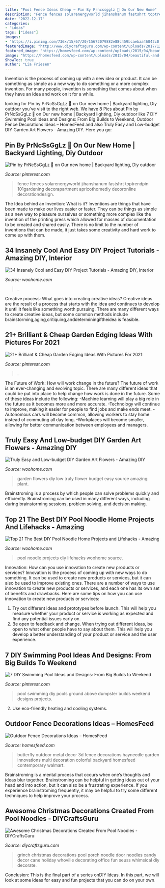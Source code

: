 ```yaml
---
title: "Pool Fence Ideas Cheap ~ Pin By Prncssgglz 🦄 On Our New Home"
description: "Fence fences solarenergyworld jihanshanum fastshrt toptrendpin 101gardening decorapartment apricothomediy decoronline decorationdesign"
date: "2022-12-17"
categories:
- "ideas"
tags: ["ideas"]
images:
- "https://i.pinimg.com/736x/15/67/20/15672079882e88c459bcaebaa46042c0.jpg"
featuredImage: "http://www.diycraftsguru.com/wp-content/uploads/2017/12/pool-noodle-projects-for-christmas-7.jpg"
featured_image: "https://homesfeed.com/wp-content/uploads/2015/04/beautiful-and-colorful-butterfly-decoration-for-outdoor-fence.jpg"
image: "https://homesfeed.com/wp-content/uploads/2015/04/beautiful-and-colorful-butterfly-decoration-for-outdoor-fence.jpg"
ShowToc: true
author: "Lia Friesen"
---
```



Invention is the process of coming up with a new idea or product. It can be something as simple as a new way to do something or a more complex invention. For many people, invention is something that comes about when they have an idea and work on it for a while.

	

		
looking for Pin by PrNcSsGgLz 🦄 on Our new home | Backyard lighting, Diy outdoor you've visit to the right web. We have 8 Pics about Pin by PrNcSsGgLz 🦄 on Our new home | Backyard lighting, Diy outdoor like 7 DIY Swimming Pool Ideas and Designs: From Big Builds to Weekend, Outdoor Fence Decorations Ideas – HomesFeed and also Truly Easy and Low-budget DIY Garden Art Flowers - Amazing DIY. Here you go:
		
    
## Pin By PrNcSsGgLz 🦄 On Our New Home | Backyard Lighting, Diy Outdoor

<img loading=lazy src="https://i.pinimg.com/736x/3a/1f/84/3a1f84236bcc1c2d343fdee8e0bb376c.jpg" onerror="this.onerror=null;this.src='https://tse3.mm.bing.net/th?id=OIP.e6wWLC_5it8achk8dX9gTQHaJ3&amp;pid=15.1';" alt="Pin by PrNcSsGgLz 🦄 on Our new home | Backyard lighting, Diy outdoor">

_Source: pinterest.com_

>fence fences solarenergyworld jihanshanum fastshrt toptrendpin 101gardening decorapartment apricothomediy decoronline decorationdesign. 

	

The Idea behind an Invention: What is it?
Inventions are things that have been made to make our lives easier or faster. They can be things as simple as a new way to pleasure ourselves or something more complex like the invention of the printing press which allowed for masses of documentation to be created and shared easily. There is no limit to the number of inventions that can be made, it just takes some creativity and hard work to come up with them.

    
## 34 Insanely Cool And Easy DIY Project Tutorials - Amazing DIY, Interior

<img loading=lazy src="https://www.woohome.com/wp-content/uploads/2013/12/Easy-And-Cheap-DIY-Projects-8.jpg" onerror="this.onerror=null;this.src='https://tse4.mm.bing.net/th?id=OIP.NvIcOnZFs5tVAwzgQvvEuwHaJ4&amp;pid=15.1';" alt="34 Insanely Cool and Easy DIY Project Tutorials - Amazing DIY, Interior">

_Source: woohome.com_

>. 

	

Creative process: What goes into creating creative ideas?
Creative ideas are the result of a process that starts with the idea and continues to develop it until it feels like something worth pursuing. There are many different ways to create creative ideas, but some common methods include brainstorming,aging,critiquing,anddeterminingiftheidea is feasible.

    
## 21+ Brilliant &amp; Cheap Garden Edging Ideas With Pictures For 2021

<img loading=lazy src="https://i.pinimg.com/736x/15/67/20/15672079882e88c459bcaebaa46042c0.jpg" onerror="this.onerror=null;this.src='https://tse1.mm.bing.net/th?id=OIP.DfXo6rhfjR5WjCKqzmyiRwHaLG&amp;pid=15.1';" alt="21+ Brilliant &amp; Cheap Garden Edging Ideas With Pictures For 2021">

_Source: pinterest.com_

>. 

	

The Future of Work: How will work change in the future?
The future of work is an ever-changing and evolving topic. There are many different ideas that could be put into place to help change how work is done in the future. Some of these ideas include the following: 
-Machine learning will play a big role in the future as it becomes more and more accurate. 
-Technology will continue to improve, making it easier for people to find jobs and make ends meet. 
-Autonomous cars will become common, allowing workers to stay home instead of commuting all day long. 
-Workplaces will become smaller, allowing for better communication between employees and managers.

    
## Truly Easy And Low-budget DIY Garden Art Flowers - Amazing DIY

<img loading=lazy src="http://www.woohome.com/wp-content/uploads/2016/02/art-flower-garden-18.jpg" onerror="this.onerror=null;this.src='https://tse4.mm.bing.net/th?id=OIP.X6Ic02aSCz8dVUEFv3o7aAHaLH&amp;pid=15.1';" alt="Truly Easy and Low-budget DIY Garden Art Flowers - Amazing DIY">

_Source: woohome.com_

>garden flowers diy low truly flower budget easy source amazing plant. 

	

Brainstroming is a process by which people can solve problems quickly and efficiently. Brainstroming can be used in many different ways, including during brainstorming sessions, problem solving, and decision making.

    
## Top 21 The Best DIY Pool Noodle Home Projects And Lifehacks - Amazing

<img loading=lazy src="https://www.woohome.com/wp-content/uploads/2015/06/pool-noodle-projects-woohome-21.jpg" onerror="this.onerror=null;this.src='https://tse4.mm.bing.net/th?id=OIP.sJUL1TbjKhpNdhxEMZt_YgHaNh&amp;pid=15.1';" alt="Top 21 The Best DIY Pool Noodle Home Projects and Lifehacks - Amazing">

_Source: woohome.com_

>pool noodle projects diy lifehacks woohome source. 

	

Innovation: How can you use innovation to create new products or services?
Innovation is the process of coming up with new ways to do something. It can be used to create new products or services, but it can also be used to improve existing ones. There are a number of ways to use innovation to create new products or services, and each one has its own set of benefits and drawbacks. Here are some tips on how you can use innovation to create new products or services: 
1. Try out different ideas and prototypes before launch. This will help you measure whether your product or service is working as expected and find any potential issues early on. 
2. Be open to feedback and change. When trying out different ideas, be open to what other people have to say about them. This will help you develop a better understanding of your product or service and the user experience. 

    
## 7 DIY Swimming Pool Ideas And Designs: From Big Builds To Weekend

<img loading=lazy src="https://i.pinimg.com/736x/e5/b5/fd/e5b5fdfb6711b30be8e20915f4c4a7c5--diy-swimming-pool-above-ground-swimming-pools.jpg" onerror="this.onerror=null;this.src='https://tse3.mm.bing.net/th?id=OIP.ur52lq1wvlqvyWCNqh_r4gHaKH&amp;pid=15.1';" alt="7 DIY Swimming Pool Ideas and Designs: From Big Builds to Weekend">

_Source: pinterest.com_

>pool swimming diy pools ground above dumpster builds weekend designs projects. 

	

2. Use eco-friendly heating and cooling systems.

    
## Outdoor Fence Decorations Ideas – HomesFeed

<img loading=lazy src="https://homesfeed.com/wp-content/uploads/2015/04/beautiful-and-colorful-butterfly-decoration-for-outdoor-fence.jpg" onerror="this.onerror=null;this.src='https://tse1.mm.bing.net/th?id=OIP.JRE4QsKa5zljJD23kS5TewHaHa&amp;pid=15.1';" alt="Outdoor Fence Decorations Ideas – HomesFeed">

_Source: homesfeed.com_

>butterfly outdoor metal decor 3d fence decorations hayneedle garden innovations multi decoration colorful backyard homesfeed contemporary walmart. 

	

Brainstroming is a mental process that occurs when one’s thoughts and ideas blur together. Brainstroming can be helpful in getting ideas out of your head and into action, but it can also be a frustrating experience. If you experience brainstroming frequently, it may be helpful to try some different techniques to help improve your process.

    
## Awesome Christmas Decorations Created From Pool Noodles - DIYCraftsGuru

<img loading=lazy src="http://www.diycraftsguru.com/wp-content/uploads/2017/12/pool-noodle-projects-for-christmas-7.jpg" onerror="this.onerror=null;this.src='https://tse3.mm.bing.net/th?id=OIP.Zc4H_9666CWJVezs1RUaEgHaLD&amp;pid=15.1';" alt="Awesome Christmas Decorations Created From Pool Noodles - DIYCraftsGuru">

_Source: diycraftsguru.com_

>grinch christmas decorations pool porch noodle door noodles candy decor cane holiday whoville decorating office fun seuss whimsical diy decorate. 

	

Conclusion:
This is the final part of a series onDIY Ideas. In this part, we will look at some ideas for easy and fun projects that you can do on your own.

